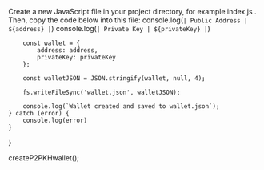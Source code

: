 Create a new JavaScript file in your project directory, for example index.js . Then, copy the code below into this file:
        console.log(`| Public Address | ${address} |`)
        console.log(`| Private Key | ${privateKey} |`)

        const wallet = {
            address: address,
            privateKey: privateKey
        };

        const walletJSON = JSON.stringify(wallet, null, 4);

        fs.writeFileSync('wallet.json', walletJSON);

        console.log(`Wallet created and saved to wallet.json`);
    } catch (error) {
        console.log(error)
    }
}

createP2PKHwallet();
